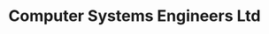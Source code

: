 ---
title: "Computer Systems Engineers Ltd"
url: /burgess-hill/computer-systems-engineers-ltd/
shop: Computer
---